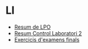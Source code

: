 # LI

+ [Resum de LPO](/Resum_LPO.html)
+ [Resum Control Laboratori 2](Resum_Control_Lab_2)
+ [Exercicis d'examens finals](Examens_Finals_Teoria)

